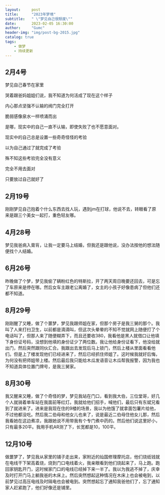 ```yaml
---
layout:     post
title:      "2023年梦境"
subtitle:   " \"梦见自己很颓废\""
date:       2023-02-05 16:30:00
author:     "Gumc"
header-img: "img/post-bg-2015.jpg"
catalog: true
tags:
    - 做梦
    - 持续更新
---
```

## 2月4号

梦见自己春节在家里

哭着跟爸妈姐姐们说，我不知道为何活成了现在这个样子

内心那点坚强不认输的阀门完全打开

脆弱感像泉水一样喷涌而出

是哪，现实中的自己一直不认输，即使失败了也不愿意面对。

现实中的自己总是设置一些奇奇怪怪的考验

以为自己通过了就完成了考验

殊不知这些考验完全没有意义

完全不用去面对

只要放过自己就好了

## 2月19号

刚刚梦见自己抱着个什么东西去找人玩，遇到jm在打球，他说不去，转眼看了原来是跟三个美女一起打，重色轻友哪。

## 4月28号

梦见我爸病入膏肓，让我一定要马上结婚，但我还是跟他说，没办法按他的想法随便找个人结婚。

## 6月26号

昨晚做了个梦，梦见我偷了辆粉红色的特斯拉，开了两天周日晚要还回去，可是忘了车原来是停在哪。然后女车主跟老公离婚了，女主的小孩子好像患病了但他们还都不知道。

## **8月29号**

刚刚醒了又睡，做了个噩梦，梦见我跟师姐在家，但那个房子是我三舅的那个。我叫了人来打扫卫生，以前都是滴滴叫，但这次头晕晕的不知不觉就网上随便打了个电话叫了，但那人来了随便糊弄下，而且还要收380，我看他是黑人就借口让他填下身份证号码，没想到他填的身份证少了两位数。我让他给身份证看下，他没给就出门，然后突然跟同伙汇合。我跟出去发现后马上锁门，然后上楼从里面看看他们。但是上了楼发现他们已经进来了，然后已经抓住师姐了。这时候我就好后悔，为何没有把师姐带上楼。然后最后我只能给木瓜发语音让木瓜帮我报警，因为我也不知道具体位置门牌号，是我三舅家。

## 8月30号

我又醒来又睡，做了个奇怪的梦，梦见我站在门口，看到我大伯，三位堂哥，好几个人就骑着单车站在我面前等红灯。我就给他们招手，喊他们，最后只有东斌兄看到了就进来了。进来是我现在住的9楼的场景，我以为他饿了就拿面包薯片给他，不过他都没吃。然后我二伯母和他女儿也来了，说是最近二伯母住他女儿那，然后我看她在这边煮凉，我跟她说不用带我有个专门煮中药的。然后他们说这里好小，只有最多20平。我用手机AR测了下，长宽都是10，100平。

## 12月10号

做噩梦了，梦见我从家里的铺子走出来，家附近的灿国修理摩托店，他们烧纸钱就在电线干下架高着烧，烧到门口电线着火，我亲眼看到他们烧起来了，马上跑。跑回家钥匙开门，这时候家门口的电线已经掉下来一半了。我以为我逃不掉了，庆幸及时打开门马上躺我爸的木床上。然后突然想起这种情况在木床上也会被电到，以前梦见过高压电线及时隔电也会被电到。突然想起忘了通知我爸他们了，忘了通知家人赶紧跑了，他们好像还是铺里。
